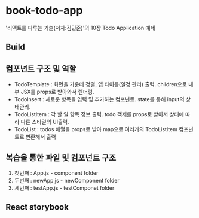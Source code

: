# book-todo-app
'리액트를 다루는 기술(저자:김민준)'의 10장 Todo Application 예제


## Build


## 컴포넌트 구조 및 역할
- TodoTemplate : 화면을 가운데 정렬, 앱 타이틀(일정 관리) 출력. children으로 내부 JSX를 props로 받아와서 렌더링.
- TodoInsert : 새로운 항목을 입력 및 추가하는 컴포넌트. state를 통해 input의 상태관리.
- TodoListItem : 각 할 일 항목 정보 출력. todo 객제를 props로 받아서 상태에 따라 다른 스타일의 UI출력.
- TodoList : todos 배열을 props로 받아 map으로 여러개의 TodoListItem 컴포넌트로 변환해서 출력

## 복습을 통한 파일 및 컴포넌트 구조
1. 첫번째 : App.js - component folder
2. 두번째 : newApp.js - newComponent folder
3. 세번째 : testApp.js - testComponet folder

## React storybook
